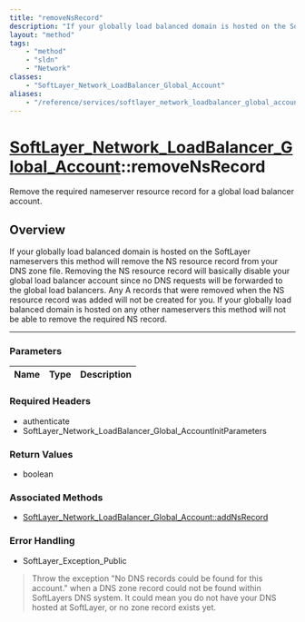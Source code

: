 ```yaml
---
title: "removeNsRecord"
description: "If your globally load balanced domain is hosted on the SoftLayer nameservers this method will remove the NS resource rec... "
layout: "method"
tags:
    - "method"
    - "sldn"
    - "Network"
classes:
    - "SoftLayer_Network_LoadBalancer_Global_Account"
aliases:
    - "/reference/services/softlayer_network_loadbalancer_global_account/removeNsRecord"
---
```

# [SoftLayer_Network_LoadBalancer_Global_Account](/reference/services/SoftLayer_Network_LoadBalancer_Global_Account)::removeNsRecord

Remove the required nameserver resource record for a global load balancer account.


## Overview 
If your globally load balanced domain is hosted on the SoftLayer nameservers this method will remove the NS resource record from your DNS zone file. Removing the NS resource record will basically disable your global load balancer account since no DNS requests will be forwarded to the global load balancers. Any A records that were removed when the NS resource record was added will not be created for you.  If your globally load balanced domain is hosted on any other nameservers this method will not be able to remove the required NS record. 

-----

### Parameters 
|Name | Type | Description |
| --- | --- | --- |


### Required Headers
* authenticate
* SoftLayer_Network_LoadBalancer_Global_AccountInitParameters


### Return Values
* boolean


### Associated Methods

*  [SoftLayer_Network_LoadBalancer_Global_Account::addNsRecord](/reference/services/SoftLayer_Network_LoadBalancer_Global_Account/addNsRecord )



### Error Handling

* SoftLayer_Exception_Public 

> Throw the exception "No DNS records could be found for this account." when a DNS zone record could not be found within SoftLayers DNS system.  It could mean you do not have your DNS hosted at SoftLayer, or no zone record exists yet. 



